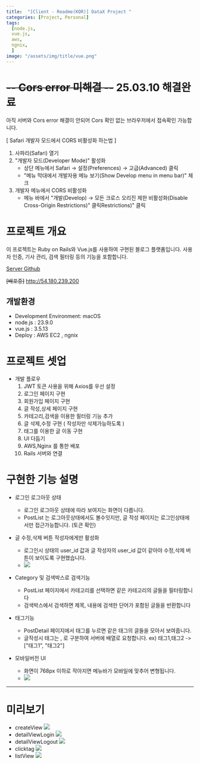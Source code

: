 ```yaml
---
title:  "[Client - Readme(KOR)] DataX Project "
categories: [Project, Personal]
tags:
  [node.js,
  vue.js,
  aws,
  ngnix,
  ] 
image: "/assets/img/title/vue.png"
---
```


# ~~-- Cors error 미해결 --~~ 25.03.10 해결완료
아직 서버와 Cors error 해결이 안되어 Cors 확인 없는 브라우저에서 접속확인 가능합니다.

[ Safari 개발자 모드에서 CORS 비활성화 하는법 ]
1. 사파리(Safari) 열기
2. "개발자 모드(Developer Mode)" 활성화
    * 상단 메뉴에서 Safari → 설정(Preferences) → 고급(Advanced) 클릭
    * "메뉴 막대에서 개발자용 메뉴 보기(Show Develop menu in menu bar)" 체크
3. 개발자 메뉴에서 CORS 비활성화
    * 메뉴 바에서 "개발(Develop) → 모든 크로스 오리진 제한 비활성화(Disable Cross-Origin Restrictions)" 클릭Restrictions)" 클릭

# 프로젝트 개요
이 프로젝트는 Ruby on Rails와 Vue.js를 사용하여 구현된 블로그 플랫폼입니다. 사용자 인증, 기사 관리, 검색 필터링 등의 기능을 포함합니다.

[Server Github](https://github.com/SonMyeongJin/DataX_Project_Server-)


~~[배포중]~~
http://54.180.239.200

## 개발환경
- Development Environment: macOS
- node.js : 23.9.0
- vue.js : 3.5.13
- Deploy : AWS EC2 , ngnix

# 프로젝트 셋업 

- 개발 플로우
    1. JWT 토큰 사용을 위해 Axios를 우선 설정
    2. 로그인 페이지 구현
    3. 회원가입 페이지 구현
    4. 글 작성,상세 페이지 구현
    5. 카테고리,검색을 이용한 필터링 기능 추가
    6. 글 삭제,수정 구현 ( 작성자만 삭제가능하도록 )
    7. 태그를 이용한 글 이동 구현
    8. UI 다듬기
    9. AWS,Nginx 를 통한 배포 
    10. Rails 서버와 연결

# 구현한 기능 설명

- 로그인 로그아웃 상태
    - 로그인 로그아웃 상태에 따라 보여지는 화면이 다릅니다.
    - PostList 는 로그아웃상태에서도 볼수잇지만, 글 작성 페이지는 로그인상태에서만 접근가능합니다. (토큰 확인)

- 글 수정,삭제 버튼 작성자에게만 활성화
    - 로그인시 상태의 user_id 값과 글 작성자의 user_id 값이 같아야 수정,삭제 버튼이 보이도록 구현했습니다.
    - ![](/assets/img/posts/post/datax_post.jpeg)

- Category 및 검색박스로 검색기능
    - PostList 페이지에서 카테고리를 선택하면 같은 카테고리의 글들을 필터링합니다
    - 검색박스에서 검색하면 제목, 내용에 검색한 단어가 포함된 글들을 반환합니다

- 태그기능
    - PostDetail 페이지에서 태그를 누르면 같은 태그의 글들을 모아서 보여줍니다.
    - 글작성시 태그는 , 로 구분하여 서버에 배열로 요청합니다.
    ex) 태그1,태그2 -> ["태그1", "태그2"]

- 모바일버전 UI
    - 화면이 768px 이하로 작아지면 메뉴바가 모바일에 맞추어 변형됩니다.
    - ![](/assets/img/posts/post/datax_mobile.gif)


--------------------------------------------------
# 미리보기

- createView
![](/assets/img/posts/post/createView.png)
- detailViewLogin
![](/assets/img/posts/post/detailViewLogin.png)
- detailViewLogout
![](/assets/img/posts/post/detailViewLogout.png)
- clicktag
![](/assets/img/posts/post/clicktag.png)
- listView
![](/assets/img/posts/post/listView.png)

